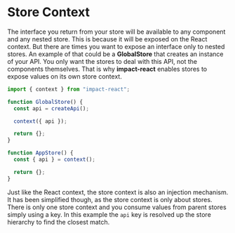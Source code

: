 # Store Context

The interface you return from your store will be available to any component and any nested store. This is because it will be exposed on the React context. But there are times you want to expose an interface only to nested stores. An example of that could be a **GlobalStore** that creates an instance of your API. You only want the stores to deal with this API, not the components themselves. That is why **impact-react** enables stores to expose values on its own store context.

```ts
import { context } from "impact-react";

function GlobalStore() {
  const api = createApi();

  context({ api });

  return {};
}

function AppStore() {
  const { api } = context();

  return {};
}
```

Just like the React context, the store context is also an injection mechanism. It has been simplified though, as the store context is only about stores. There is only one store context and you consume values from parent stores simply using a key. In this example the `api` key is resolved up the store hierarchy to find the closest match.
